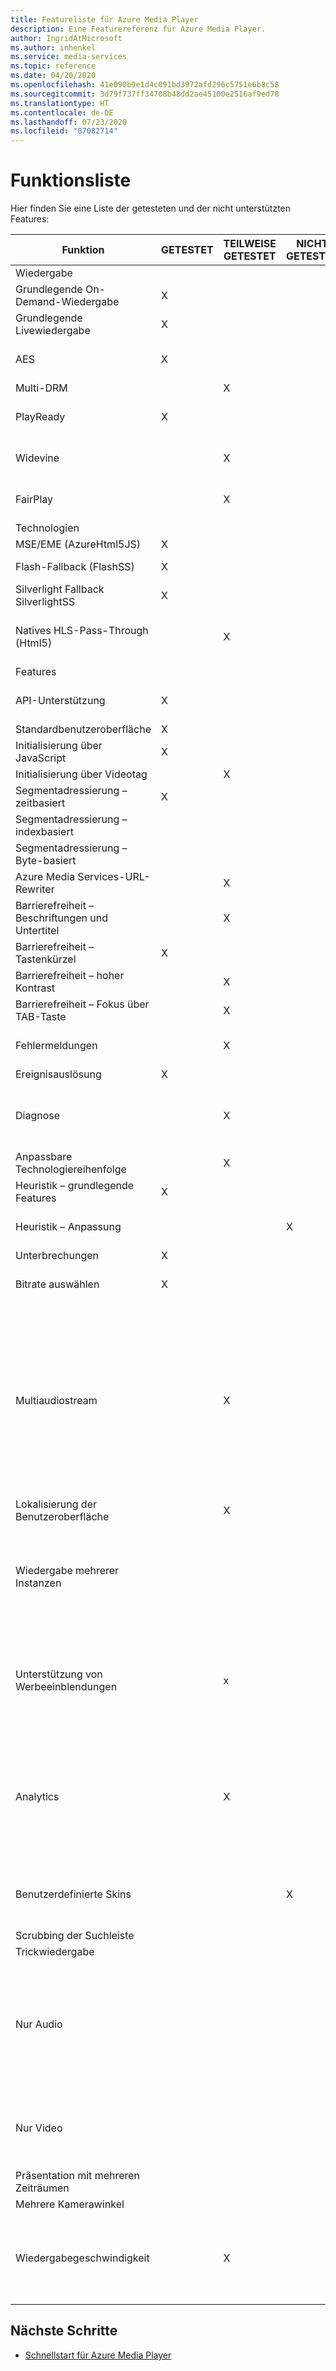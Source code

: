 ```yaml
---
title: Featureliste für Azure Media Player
description: Eine Featurereferenz für Azure Media Player.
author: IngridAtMicrosoft
ms.author: inhenkel
ms.service: media-services
ms.topic: reference
ms.date: 04/20/2020
ms.openlocfilehash: 41e090b9e1d4c091bd3972afd296c5751e6b8c58
ms.sourcegitcommit: 3d79f737ff34708b48dd2ae45100e2516af9ed78
ms.translationtype: HT
ms.contentlocale: de-DE
ms.lasthandoff: 07/23/2020
ms.locfileid: "87082714"
---
```

# <a name="feature-list"></a>Funktionsliste #
Hier finden Sie eine Liste der getesteten und der nicht unterstützten Features:

| Funktion | GETESTET | TEILWEISE GETESTET | NICHT GETESTET | NICHT UNTERSTÜTZT | HINWEISE |
| ------- | ------ | ---------------- | -------- | ----------- | ----- |
| Wiedergabe                                |        |                  |          |             |                                                                                                                      |
| Grundlegende On-Demand-Wiedergabe                | X      |                  |          |             | Unterstützt nur Streams aus Azure Media Services.                                                                      |
| Grundlegende Livewiedergabe                     | X      |                  |          |             | Unterstützt nur Streams aus Azure Media Services.                                                                      |
| AES                                     | X      |                  |          |             | Unterstützt den Schlüsselbereitstellungsdienst von Azure Media Services.                                                                   |
| Multi-DRM                               |        | X                |          |             |                                                                                                                      |
| PlayReady                               | X      |                  |          |             | Unterstützt den Schlüsselbereitstellungsdienst von Azure Media Services.                                                                   |
| Widevine                                |        | X                |          |             | Unterstützt im Manifest angegebene Widevine PSSH-Felder.                                                                    |
| FairPlay                                |        | X                |          |             | Unterstützt den Schlüsselbereitstellungsdienst von Azure Media Services.                                                                   |
| Technologien                                   |        |                  |          |             |                                                                                                                      |
| MSE/EME (AzureHtml5JS)                  | X      |                  |          |             |                                                                                                                      |
| Flash-Fallback (FlashSS)                | X      |                  |          |             | In dieser Technologie sind nicht alle Features verfügbar.                                                                         |
| Silverlight Fallback SilverlightSS      | X      |                  |          |             | In dieser Technologie sind nicht alle Features verfügbar.                                                                         |
| Natives HLS-Pass-Through (Html5)         |        | X                |          |             | Aufgrund von Plattformbeschränkungen sind in dieser Technologie nicht alle Features verfügbar.                                            |
| Features                                |        |                  |          |             |                                                                                                                      |
| API-Unterstützung                             | X      |                  |          |             | Informationen finden Sie in der Liste der bekannten Probleme.                                                                                                |
| Standardbenutzeroberfläche                                | X      |                  |          |                                                                                                                                    |
| Initialisierung über JavaScript       | X      |                  |          |             |                                                                                                                      |
| Initialisierung über Videotag        |        | X                |          |             |                                                                                                                      |
| Segmentadressierung – zeitbasiert         | X      |                  |          |             |                                                                                                                      |
| Segmentadressierung – indexbasiert        |        |                  |          | X           |                                                                                                                      |
| Segmentadressierung – Byte-basiert         |        |                  |          | X           |                                                                                                                      |
| Azure Media Services-URL-Rewriter       |        | X                |          |             |                                                                                                                      |
| Barrierefreiheit – Beschriftungen und Untertitel  |        | X                |          |             |  WebVTT für On-Demand-Funktionen unterstützt, Live-CEA 708 teilweise getestet.                                                       |
| Barrierefreiheit – Tastenkürzel                 | X      |                  |          |             |                                                                                                                      |
| Barrierefreiheit – hoher Kontrast           |        | X                |          |             |                                                                                                                      |
| Barrierefreiheit – Fokus über TAB-Taste               |        | X                |          |             |                                                                                                                      |
| Fehlermeldungen                         |        | X                |          |             | Fehlermeldungen sind technologieübergreifend inkonsistent.                                                                         |
| Ereignisauslösung                        | X      |                  |          |             |                                                                                                                      |
| Diagnose                             |        | X                |          |             | Diagnoseinformationen sind nur in der AzureHtml5JS-Technologie und in der SilverlightSS-Technologie teilweise verfügbar. |
| Anpassbare Technologiereihenfolge                 |        | X                |          |             |                                                                                                                      |
| Heuristik – grundlegende Features                      | X      |                  |          |             |                                                                                                                      |
| Heuristik – Anpassung              |        |                  | X        |             | Anpassungen sind nur bei der AzureHtml5JS-Technologie verfügbar.                                                          |
| Unterbrechungen                         | X      |                  |          |             |                                                                                                                      |
| Bitrate auswählen                          | X      |                  |          |             | Diese API ist nur in den Technologien AzureHtml5JS und FlashSS verfügbar.                                                    |
| Multiaudiostream                      |        | X                |          |             | Der programmgesteuerte Wechsel von Audiostreams ist nur in den Technologien AzureHtml5JS und FlashSS verfügbar, über die Benutzeroberflächenauswahl in AzureHtml5JS, FlashSS und nativem Html5 (in Safari).  Auf den meisten Plattformen sind zum Wechseln von Audiostreams dieselben privaten Codecdaten erforderlich (gleicher Codec und Kanal, gleiche Samplingrate usw.). |
| Lokalisierung der Benutzeroberfläche                         |        | X                |          |             |                                                                                                                      |
| Wiedergabe mehrerer Instanzen                 |        |                  |          | X           | Dieses Szenario funktioniert möglicherweise für einige Technologien, ist jedoch derzeit nicht unterstützt und nicht getestet. Die Funktionalität kann möglicherweise mit iFrames erzielt werden. |
| Unterstützung von Werbeeinblendungen                             |        | x                |          |             | AMP unterstützt das Einfügen von linearen Werbeeinblendungen von VAST-konformen Werbeservern vor, während und nach der Wiedergabe für VOD in der AzureHtml5JS-Technologie. |
| Analytics                               |        | X                |          |             | AMP bietet die Möglichkeit, auf Analyse- und Diagnoseereignisse zu lauschen, um diese an ein Analytics-Back-End Ihrer Wahl zu senden.  Aufgrund von Plattformbeschränkungen sind nicht alle Ereignisse und Eigenschaften für alle Technologien verfügbar.                                                                            |
| Benutzerdefinierte Skins                            |        |                  | X        |             | Legen Sie die Einstellungssteuerelemente in AMP auf „false“ fest, und verwenden Sie eigene HTML- und CSS-Einstellungen.           |
| Scrubbing der Suchleiste                      |        |                  |          | X           |                                                                                                                      |
| Trickwiedergabe                              |        |                  |          | X           |                                                                                                                      |
| Nur Audio                              |        |                  |          | X           | Funktioniert möglicherweise in einigen Technologien für adaptives Streaming, wird aber derzeit nicht unterstützt und funktioniert nicht in AzureHtml5JS. Progressive MP3-Wiedergabe kann mit der HTML5-Technologie funktionieren, wenn die Plattform dies unterstützt.                                                                                                        |
| Nur Video                              |        |                  |          | X           | Funktioniert möglicherweise in einigen Technologien für adaptives Streaming, wird aber derzeit nicht unterstützt und funktioniert nicht in AzureHtml5JS.      |
| Präsentation mit mehreren Zeiträumen               |        |                  |          | X                                                                                                                                  |
| Mehrere Kamerawinkel                  |        |                  |          | X           |                                                                                                                      |
| Wiedergabegeschwindigkeit                          |        | X                |          |             | Die Wiedergabegeschwindigkeit wird in den meisten Szenarien unterstützt. Ausgenommen sind mobile Versionen aufgrund eines partiellen Fehlers in Chrome.                 |

## <a name="next-steps"></a>Nächste Schritte ##
- [Schnellstart für Azure Media Player](azure-media-player-quickstart.md)